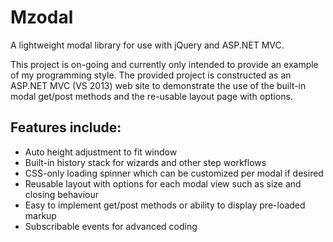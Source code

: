 <h1>Mzodal</h1>
<p>A lightweight modal library for use with jQuery and ASP.NET MVC.</p>
<p>This project is on-going and currently only intended to provide an example of my programming style. The provided project is constructed as an ASP.NET MVC (VS 2013) web site to demonstrate the use of the built-in modal get/post methods and the re-usable layout page with options.</p>
<h2>Features include:</h2>
<ul>
	<li>Auto height adjustment to fit window</li>
	<li>Built-in history stack for wizards and other step workflows</li>
	<li>CSS-only loading spinner which can be customized per modal if desired</li>
	<li>Reusable layout with options for each modal view such as size and closing behaviour</li>
	<li>Easy to implement get/post methods or ability to display pre-loaded markup</li>
	<li>Subscribable events for advanced coding</li>
</ul>
